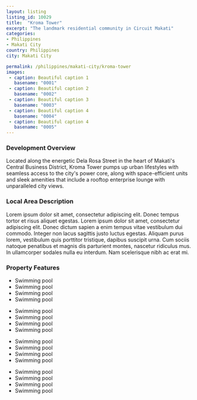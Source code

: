 ```yaml
---
layout: listing
listing_id: 10029
title:  "Kroma Tower"
excerpt: "The landmark residential community in Circuit Makati"
categories:
- Philippines
- Makati City
country: Philippines
city: Makati City

permalink: /philippines/makati-city/kroma-tower
images:
 - caption: Beautiful caption 1
   basename: "0001"
 - caption: Beautiful caption 2
   basename: "0002"
 - caption: Beautiful caption 3
   basename: "0003"
 - caption: Beautiful caption 4
   basename: "0004"
 - caption: Beautiful caption 4
   basename: "0005"
---
```


<h3>Development Overview</h3>
<p>Located along the energetic Dela Rosa Street in the heart of Makati's Central Business District, Kroma Tower pumps up urban lifestyles with seamless access to the city's power core, along with space-efficient units and sleek amenities that include a rooftop enterprise lounge with unparalleled city views.</p>

<h3>Local Area Description</h3>
<p>Lorem ipsum dolor sit amet, consectetur adipiscing elit. Donec tempus tortor et risus aliquet egestas. Lorem ipsum dolor sit amet, consectetur adipiscing elit. Donec dictum sapien a enim tempus vitae vestibulum dui commodo. Integer non lacus sagittis justo luctus egestas. Aliquam purus lorem, vestibulum quis porttitor tristique, dapibus suscipit urna. Cum sociis natoque penatibus et magnis dis parturient montes, nascetur ridiculus mus. In ullamcorper sodales nulla eu interdum. Nam scelerisque nibh ac erat mi.</p>

<h3>Property Features</h3>
<div class="features clearfix">
<ul>
  <li>Swimming pool</li>
  <li>Swimming pool</li>
  <li>Swimming pool</li>
  <li>Swimming pool</li>
</ul>
 <ul>
  <li>Swimming pool</li>
  <li>Swimming pool</li>
  <li>Swimming pool</li>
  <li>Swimming pool</li>
</ul>
 <ul>
  <li>Swimming pool</li>
  <li>Swimming pool</li>
  <li>Swimming pool</li>
  <li>Swimming pool</li>
</ul>
 <ul>
  <li>Swimming pool</li>
  <li>Swimming pool</li>
  <li>Swimming pool</li>
  <li>Swimming pool</li>
</ul>
</div>